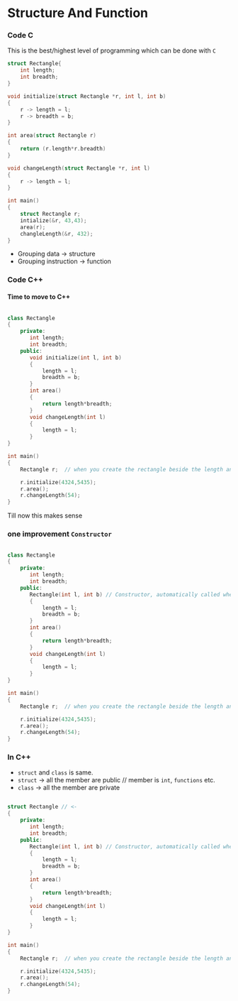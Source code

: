 # Structure And Function

### Code C

This is the best/highest level of programming which can be done with `C`

```C
struct Rectangle{
    int length;
    int breadth;
}

void initialize(struct Rectangle *r, int l, int b)
{
    r -> length = l;
    r -> breadth = b;
}

int area(struct Rectangle r)
{
    return (r.length*r.breadth)
}

void changeLength(struct Rectangle *r, int l)
{
    r -> length = l;
}

int main()
{
    struct Rectangle r;
    intialize(&r, 43,43);
    area(r);
    changleLength(&r, 432);
}

```

- Grouping data -> structure
- Grouping instruction -> function


### Code C++

#### Time to move to C++

```C++

class Rectangle
{
    private:
       int length;
       int breadth;
    public:
       void initialize(int l, int b)
       {
           length = l;
           breadth = b;
       }
       int area()
       {
           return length*breadth;
       }
       void changeLength(int l)
       {
           length = l;
       }
}

int main()
{
    Rectangle r;  // when you create the rectangle beside the length and breadth, it will also get function related to the class

    r.initialize(4324,5435);
    r.area();
    r.changeLength(54);
}

```

Till now this makes sense


### one improvement `Constructor`

```C++

class Rectangle
{
    private:
       int length;
       int breadth;
    public:
       Rectangle(int l, int b) // Constructor, automatically called when we are creating the object, does the job of initializing the object 
       {
           length = l;
           breadth = b;
       }
       int area()
       {
           return length*breadth;
       }
       void changeLength(int l)
       {
           length = l;
       }
}

int main()
{
    Rectangle r;  // when you create the rectangle beside the length and breadth, it will also get function related to the class

    r.initialize(4324,5435);
    r.area();
    r.changeLength(54);
}

```


### In C++ 
- `struct` and `class` is same. 
- `struct` -> all the member are public // member is `int`, `functions` etc.
- `class` -> all the member are private

```C++

struct Rectangle // <-
{
    private:
       int length;
       int breadth;
    public:
       Rectangle(int l, int b) // Constructor, automatically called when we are creating the object, does the job of initializing the object 
       {
           length = l;
           breadth = b;
       }
       int area()
       {
           return length*breadth;
       }
       void changeLength(int l)
       {
           length = l;
       }
}

int main()
{
    Rectangle r;  // when you create the rectangle beside the length and breadth, it will also get function related to the class

    r.initialize(4324,5435);
    r.area();
    r.changeLength(54);
}

```
